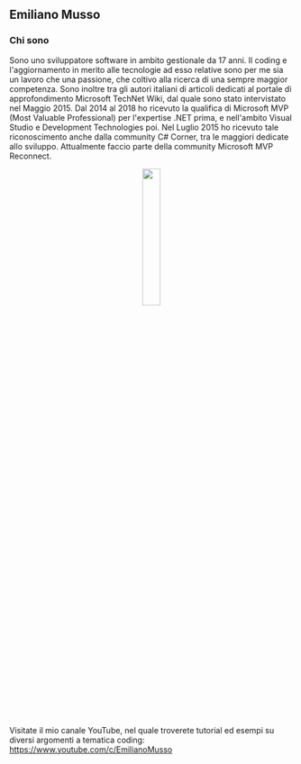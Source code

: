 ## Emiliano Musso

### Chi sono
Sono uno sviluppatore software in ambito gestionale da 17 anni.
Il coding e l'aggiornamento in merito alle tecnologie ad esso relative sono per me sia un lavoro che una passione, che coltivo alla ricerca di una sempre maggior competenza. Sono inoltre tra gli autori italiani di articoli dedicati al portale di approfondimento Microsoft TechNet Wiki, dal quale sono stato intervistato nel Maggio 2015. Dal 2014 al 2018 ho ricevuto la qualifica di Microsoft MVP (Most Valuable Professional) per l'expertise .NET prima, e nell'ambito Visual Studio e Development Technologies poi. Nel Luglio 2015 ho ricevuto tale riconoscimento anche dalla community C# Corner, tra le maggiori dedicate allo sviluppo. Attualmente faccio parte della community Microsoft MVP Reconnect.

<p align="center">
<img src="https://mvp.microsoft.com/Content/Images/MVP_Reconnect_Logo_Blue_Color_RGB.png" width="25%" height="25%/">
</p>

Visitate il mio canale YouTube, nel quale troverete tutorial ed esempi su diversi argomenti a tematica coding: https://www.youtube.com/c/EmilianoMusso


